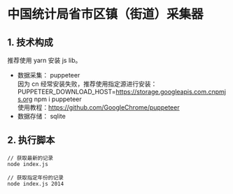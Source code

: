 # 中国统计局省市区镇（街道）采集器
## 1. 技术构成
推荐使用 yarn 安装 js lib。  
- 数据采集： puppeteer  
  因为 cn 经常安装失败，推荐使用指定源进行安装： PUPPETEER_DOWNLOAD_HOST=https://storage.googleapis.com.cnpmjs.org npm i puppeteer  
  使用教程：https://github.com/GoogleChrome/puppeteer  
- 数据存储： sqlite

## 2. 执行脚本
```
// 获取最新的记录
node index.js

// 获取指定年份的记录
node index.js 2014
```
